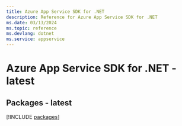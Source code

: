 ```yaml
---
title: Azure App Service SDK for .NET
description: Reference for Azure App Service SDK for .NET
ms.date: 03/13/2024
ms.topic: reference
ms.devlang: dotnet
ms.service: appservice
---
```

# Azure App Service SDK for .NET - latest
## Packages - latest
[!INCLUDE [packages](app-service-index.md)]